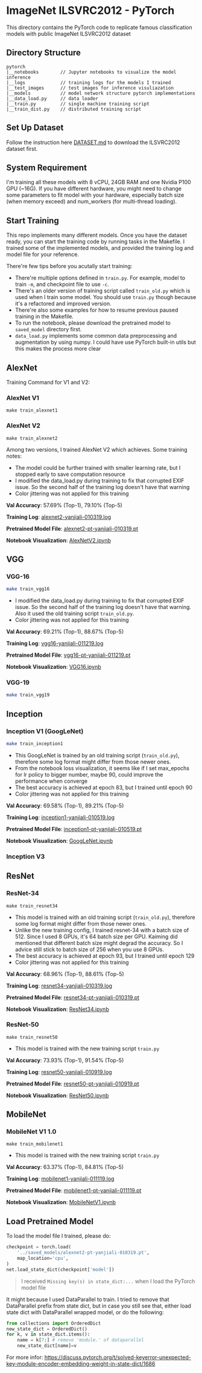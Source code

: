 # ImageNet ILSVRC2012 - PyTorch

This directory contains the PyTorch code to replicate famous classification models with public ImageNet ILSVRC2012 dataset

## Directory Structure

```
pytorch
|__notebooks        // Jupyter notebooks to visualize the model inference
|__logs             // training logs for the models I trained
|__test_images      // test images for inference visuliazation
|__models           // model network structure pytorch implementations
|__data_load.py     // data loader
|__train.py         // single machine training script
|__train_dist.py    // distributed training script
```

## Set Up Dataset

Follow the instruction here [DATASET.md](../DATASET.md) to download the ILSVRC2012 dataset first.

## System Requirement

I'm training all these models with 8 vCPU, 24GB RAM and one Nvidia P100 GPU (~16G). If you have different hardware, you might need to change some parameters to fit model with your hardware, especially batch size (when memory exceed) and num_workers (for multi-thread loading).

## Start Training

This repo implements many different models. Once you have the dataset ready, you can start the training code by running tasks in the Makefile. I trained some of the implemented models, and provided the training log and model file for your reference.

There're few tips before you acutally start training:

- There're multiple options defined in `train.py`. For example, model to train `-m`, and checkpoint file to use `-c`.
- There's an older version of training script called `train_old.py` which is used when I train some model. You should use `train.py` though because it's a refactored and improved version.
- There're also some examples for how to resume previous paused training in the Makefile.
- To run the notebook, please download the pretrained model to `saved_model` directory first.
- `data_load.py` implements some common data preprocessing and augmentation by using numpy. I could have use PyTorch built-in utils but this makes the process more clear

## AlexNet
Training Command for V1 and V2:

### AlexNet V1
```
make train_alexnet1
```

### AlexNet V2
```
make train_alexnet2
```
Among two versions, I trained AlexNet V2 which achieves. Some training notes: 

- The model could be further trained with smaller learning rate, but I stopped early to save computation resource
- I modified the data_load.py during training to fix that corrupted EXIF issue. So the second half of the training log doesn't have that warning
- Color jittering was not applied for this training

**Val Accuracy**: 57.69% (Top-1), 79.10% (Top-5)

**Training Log**: [alexnet2-yanjiali-010319.log](logs/alexnet2-yanjiali-010319.log)

**Pretrained Model File**: [alexnet2-pt-yanjiali-010319.pt](https://drive.google.com/file/d/1_leXoq7fAisfrK_ChZW5ziOzuO0kbb8N/view?usp=sharing)

**Notebook Visualization**: [AlexNetV2.ipynb](notebooks/AlexNetV2.ipynb)

## VGG

### VGG-16
```bash
make train_vgg16
```

- I modified the data_load.py during training to fix that corrupted EXIF issue. So the second half of the training log doesn't have that warning. Also it used the old training script `train_old.py`.
- Color jittering was not applied for this training

**Val Accuracy**: 69.21% (Top-1), 88.67% (Top-5)

**Training Log**: [vgg16-yanjiali-011219.log](logs/vgg16-yanjiali-011219.log)

**Pretrained Model File**: [vgg16-pt-yanjiali-011219.pt](https://drive.google.com/file/d/1774N5eUqXhPvcb2NJg6e3412ddNesGEW/view?usp=sharing)

**Notebook Visualization**: [VGG16.ipynb](notebooks/VGG16.ipynb)

### VGG-19
```bash
make train_vgg19
```

## Inception

### Inception V1 (GoogLeNet)
```bash
make train_inception1
```

- This GoogLeNet is trained by an old training script (`train_old.py`), therefore some log format might differ from those newer ones.
- From the notebook loss visualization, it seems like if I set max_epochs for lr policy to bigger number, maybe 90, could improve the performance when converge
- The best accuracy is achieved at epoch 83, but I trained until epoch 90
- Color jittering was not applied for this training

**Val Accuracy**: 69.58% (Top-1), 89.21% (Top-5)

**Training Log**: [inception1-yanjiali-010519.log](logs/inception1-yanjiali-010519.log)

**Pretrained Model File**: [inception1-pt-yanjiali-010519.pt](https://drive.google.com/file/d/1WdIUxW2nugfhLRUXE2xGg-ZvoZVVBfaF/view?usp=sharing)

**Notebook Visualization**: [GoogLeNet.ipynb](notebooks/GoogLeNet.ipynb)

### Inception V3

## ResNet

### ResNet-34
```
make train_resnet34
```

- This model is trained with an old training script (`train_old.py`), therefore some log format might differ from those newer ones.
- Unlike the new training config, I trained resnet-34 with a batch size of 512. Since I used 8 GPUs, it's 64 batch size per GPU. Kaiming did mentioned that different batch size might degrad the accuracy. So I advice still stick to batch size of 256 when you use 8 GPUs.
- The best accuracy is achieved at epoch 93, but I trained until epoch 129
- Color jittering was not applied for this training

**Val Accuracy**: 68.96% (Top-1), 88.61% (Top-5)

**Training Log**: [resnet34-yanjiali-010319.log](logs/resnet34-yanjiali-010319.log)

**Pretrained Model File**: [resnet34-pt-yanjiali-010319.pt](https://drive.google.com/file/d/1M_LY94x1YYx5EYtqzQrXoASnUa-VcRHx/view?usp=sharing)

**Notebook Visualization**: [ResNet34.ipynb](notebooks/ResNet34.ipynb)

### ResNet-50
```
make train_resnet50
```

- This model is trained with the new training script `train.py`

**Val Accuracy**: 73.93% (Top-1), 91.54% (Top-5)

**Training Log**: [resnet50-yanjiali-010919.log](logs/resnet50-yanjiali-010919.log)

**Pretrained Model File**: [resnet50-pt-yanjiali-010919.pt](https://drive.google.com/file/d/1f8ms4mK_y6ydBYM-_SMyddru7drZw4xX/view?usp=sharing)

**Notebook Visualization**: [ResNet50.ipynb](notebooks/ResNet50.ipynb)

## MobileNet

### MobileNet V1 1.0
```
make train_mobilenet1
```

- This model is trained with the new training script `train.py`

**Val Accuracy**: 63.37% (Top-1), 84.81% (Top-5)

**Training Log**: [mobilenet1-yanjiali-011119.log](logs/mobilenet1-yanjiali-011119.log)

**Pretrained Model File**: [mobilenet1-pt-yanjiali-011119.pt](https://drive.google.com/file/d/1j716uPovKbQWpnp1pKJHGWpfbrBbzpEz/view?usp=sharing)

**Notebook Visualization**: [MobileNetV1.ipynb](notebooks/MobileNetV1.ipynb)

## Load Pretrained Model

To load the model file I trained, please do:

```python
checkpoint = torch.load(
    '../saved_models/alexnet2-pt-yanjiali-010319.pt',
    map_location='cpu',
)
net.load_state_dict(checkpoint['model'])
```

> I received `Missing key(s) in state_dict:...` when I load the PyTorch model file

It might because I used DataParallel to train. I tried to remove that DataParallel prefix from state dict, but in case you still see that, either load state dict with DataParallel wrapped model, or do the following:
```python
from collections import OrderedDict
new_state_dict = OrderedDict()
for k, v in state_dict.items():
    name = k[7:] # remove 'module.' of dataparallel
    new_state_dict[name]=v
```
For more infor: https://discuss.pytorch.org/t/solved-keyerror-unexpected-key-module-encoder-embedding-weight-in-state-dict/1686